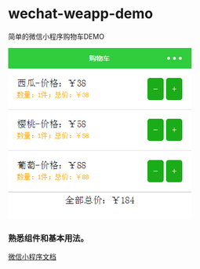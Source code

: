 # wechat-weapp-demo
简单的微信小程序购物车DEMO

![](./demo1.png)

### 熟悉组件和基本用法。



[微信小程序文档](https://mp.weixin.qq.com/debug/wxadoc/dev/index.html)


